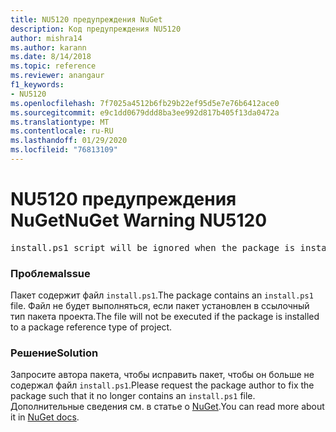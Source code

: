 ```yaml
---
title: NU5120 предупреждения NuGet
description: Код предупреждения NU5120
author: mishra14
ms.author: karann
ms.date: 8/14/2018
ms.topic: reference
ms.reviewer: anangaur
f1_keywords:
- NU5120
ms.openlocfilehash: 7f7025a4512b6fb29b22ef95d5e7e76b6412ace0
ms.sourcegitcommit: e9c1dd0679ddd8ba3ee992d817b405f13da0472a
ms.translationtype: MT
ms.contentlocale: ru-RU
ms.lasthandoff: 01/29/2020
ms.locfileid: "76813109"
---
```

# <a name="nuget-warning-nu5120"></a><span data-ttu-id="c0956-103">NU5120 предупреждения NuGet</span><span class="sxs-lookup"><span data-stu-id="c0956-103">NuGet Warning NU5120</span></span>
<pre>install.ps1 script will be ignored when the package is installed after the migration.</pre>

### <a name="issue"></a><span data-ttu-id="c0956-104">Проблема</span><span class="sxs-lookup"><span data-stu-id="c0956-104">Issue</span></span>

<span data-ttu-id="c0956-105">Пакет содержит файл `install.ps1`.</span><span class="sxs-lookup"><span data-stu-id="c0956-105">The package contains an `install.ps1` file.</span></span> <span data-ttu-id="c0956-106">Файл не будет выполняться, если пакет установлен в ссылочный тип пакета проекта.</span><span class="sxs-lookup"><span data-stu-id="c0956-106">The file will not be executed if the package is installed to a package reference type of project.</span></span>


### <a name="solution"></a><span data-ttu-id="c0956-107">Решение</span><span class="sxs-lookup"><span data-stu-id="c0956-107">Solution</span></span>

<span data-ttu-id="c0956-108">Запросите автора пакета, чтобы исправить пакет, чтобы он больше не содержал файл `install.ps1`.</span><span class="sxs-lookup"><span data-stu-id="c0956-108">Please request the package author to fix the package such that it no longer contains an `install.ps1` file.</span></span> <span data-ttu-id="c0956-109">Дополнительные сведения см. в статье о [NuGet](../../consume-packages/migrate-packages-config-to-package-reference.md).</span><span class="sxs-lookup"><span data-stu-id="c0956-109">You can read more about it in [NuGet docs](../../consume-packages/migrate-packages-config-to-package-reference.md).</span></span>
